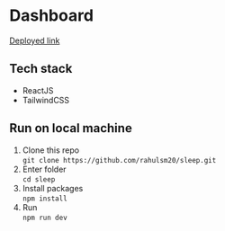 # Dashboard
[Deployed link](https://sleep-alpha.vercel.app/)
## Tech stack 
* ReactJS
* TailwindCSS

## Run on local machine
1. Clone this repo  
   ```git clone https://github.com/rahulsm20/sleep.git```
2. Enter folder  
   ```cd sleep```
3. Install packages  
   ```npm install```
4. Run  
   ```npm run dev``` 

